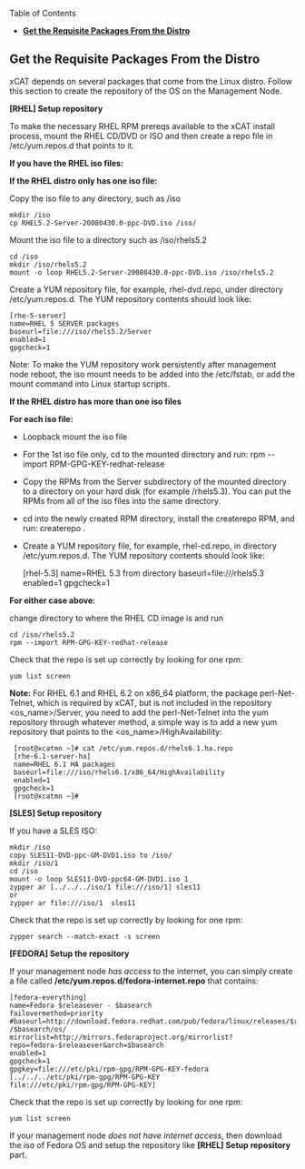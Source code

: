 <!-- START doctoc generated TOC please keep comment here to allow auto update -->
<!-- DON'T EDIT THIS SECTION, INSTEAD RE-RUN doctoc TO UPDATE -->
Table of Contents

- [**Get the Requisite Packages From the Distro**](#get-the-requisite-packages-from-the-distro)

<!-- END doctoc generated TOC please keep comment here to allow auto update -->

## **Get the Requisite Packages From the Distro**

xCAT depends on several packages that come from the Linux distro. Follow this section to create the repository of the OS on the Management Node. 

  
**\[RHEL\] Setup repository**

To make the necessary RHEL RPM prereqs available to the xCAT install process, mount the RHEL CD/DVD or ISO and then create a repo file in /etc/yum.repos.d that points to it. 

  
**If you have the RHEL iso files:**

**If the RHEL distro only has one iso file:**

Copy the iso file to any directory, such as /iso 
    
    mkdir /iso
    cp RHEL5.2-Server-20080430.0-ppc-DVD.iso /iso/
    

Mount the iso file to a directory such as /iso/rhels5.2 
    
    cd /iso
    mkdir /iso/rhels5.2
    mount -o loop RHEL5.2-Server-20080430.0-ppc-DVD.iso /iso/rhels5.2
    

Create a YUM repository file, for example, rhel-dvd.repo, under directory /etc/yum.repos.d. The YUM repository contents should look like: 
    
    [rhe-5-server]
    name=RHEL 5 SERVER packages
    baseurl=file:///iso/rhels5.2/Server
    enabled=1
    gpgcheck=1
    

Note: To make the YUM repository work persistently after management node reboot, the iso mount needs to be added into the /etc/fstab, or add the mount command into Linux startup scripts. 

  
**If the RHEL distro has more than one iso files**

**For each iso file:**

  * Loopback mount the iso file 
  * For the 1st iso file only, cd to the mounted directory and run: rpm --import RPM-GPG-KEY-redhat-release 
  * Copy the RPMs from the Server subdirectory of the mounted directory to a directory on your hard disk (for example /rhels5.3). You can put the RPMs from all of the iso files into the same directory. 
  * cd into the newly created RPM directory, install the createrepo RPM, and run: createrepo . 
  * Create a YUM repository file, for example, rhel-cd.repo, in directory /etc/yum.repos.d. The YUM repository contents should look like: 
    
    [rhel-5.3]
    name=RHEL 5.3 from directory
    baseurl=file:///rhels5.3
    enabled=1
    gpgcheck=1
    

  
**For either case above:**

change directory to where the RHEL CD image is and run 
    
    cd /iso/rhels5.2
    rpm --import RPM-GPG-KEY-redhat-release
    

Check that the repo is set up correctly by looking for one rpm: 
    
    yum list screen
    

**Note:** For RHEL 6.1 and RHEL 6.2 on x86_64 platform, the package perl-Net-Telnet, which is required by xCAT, but is not included in the repository &lt;os_name&gt;/Server, you need to add the perl-Net-Telnet into the yum repository through whatever method, a simple way is to add a new yum repository that points to the &lt;os_name&gt;/HighAvailability: 
    
     [root@xcatmn ~]# cat /etc/yum.repos.d/rhels6.1.ha.repo 
     [rhe-6.1-server-ha]
     name=RHEL 6.1 HA packages
     baseurl=file:///iso/rhels6.1/x86_64/HighAvailability
     enabled=1
     gpgcheck=1
     [root@xcatmn ~]# 
    

**\[SLES\] Setup repository**

If you have a SLES ISO: 
    
    mkdir /iso
    copy SLES11-DVD-ppc-GM-DVD1.iso to /iso/
    mkdir /iso/1
    cd /iso
    mount -o loop SLES11-DVD-ppc64-GM-DVD1.iso 1
    zypper ar [../../../iso/1 file:///iso/1] sles11
    or
    zypper ar file:///iso/1  sles11
    

Check that the repo is set up correctly by looking for one rpm: 
    
    zypper search --match-exact -s screen
    

  
**\[FEDORA\] Setup the repository**

If your management node _has access_ to the internet, you can simply create a file called **/etc/yum.repos.d/fedora-internet.repo** that contains: 
    
    [fedora-everything]
    name=Fedora $releasever - $basearch
    failovermethod=priority
    #baseurl=http://download.fedora.redhat.com/pub/fedora/linux/releases/$releasever/Everything
    /$basearch/os/
    mirrorlist=http://mirrors.fedoraproject.org/mirrorlist?repo=fedora-$releasever&arch=$basearch
    enabled=1
    gpgcheck=1
    gpgkey=file:///etc/pki/rpm-gpg/RPM-GPG-KEY-fedora [../../../etc/pki/rpm-gpg/RPM-GPG-KEY
    file:///etc/pki/rpm-gpg/RPM-GPG-KEY]
    

Check that the repo is set up correctly by looking for one rpm: 
    
    yum list screen
    

  
If your management node _does not have internet access_, then download the iso of Fedora OS and setup the repository like **\[RHEL\] Setup repository** part. 